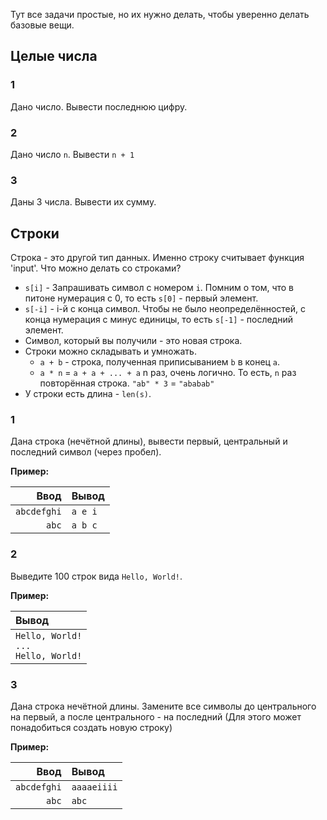Тут все задачи простые, но их нужно делать, чтобы уверенно делать базовые вещи.



## Целые числа
### 1
Дано число. Вывести последнюю цифру.


### 2
Дано число `n`. Вывести `n + 1`


### 3
Даны 3 числа. Вывести их сумму.



## Строки
Строка - это другой тип данных. Именно строку считывает функция 'input'. Что можно делать со
строками?
* `s[i]` - Запрашивать символ с номером `i`. Помним о том, что в питоне нумерация с 0, то есть `s[0]` - первый элемент.
* `s[-i]` - i-й с конца символ. Чтобы не было неопределённостей, с конца нумерация с минус единицы, то
  есть `s[-1]` - последний элемент.
* Символ, который вы получили - это новая строка.
* Строки можно складывать и умножать.
  * `a + b` - строка, полученная приписыванием `b` в конец `a`.
  * `a * n` = `a + a + ... + a` n раз, очень логично. То есть, `n` раз повторённая строка. `"ab" * 3`
    = `"ababab"`
* У строки есть длина - `len(s)`.


### 1
Дана строка (нечётной длины), вывести первый, центральный и последний символ (через пробел).

**Пример:**

| Ввод    | Вывод   |
|--------:|:--------|
|`abcdefghi`|`a e i`    |
|`abc`      |`a b c`      |


### 2
Выведите 100 строк вида `Hello, World!`.

**Пример:**

| Вывод   |
|:--------|
|`Hello, World!`<br>`...`<br>`Hello, World!`|


### 3
Дана строка нечётной длины. Замените все символы до центрального на первый, а после центрального -
на последний (Для этого может понадобиться создать новую строку)

**Пример:**

| Ввод    | Вывод   |
|--------:|:--------|
|`abcdefghi`|`aaaaeiiii`|
|`abc`      | `abc`     |
